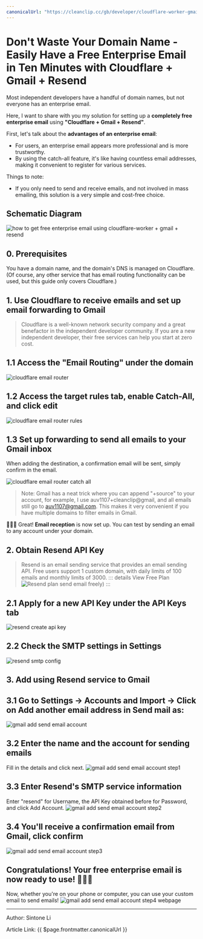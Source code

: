 ```yaml
---
canonicalUrl: "https://cleanclip.cc/gb/developer/cloudflare-worker-gmail-resend-enterprise-email/"
---
```


# Don't Waste Your Domain Name - Easily Have a Free Enterprise Email in Ten Minutes with Cloudflare + Gmail + Resend

Most independent developers have a handful of domain names, but not everyone has an enterprise email. 

Here, I want to share with you my solution for setting up a **completely free enterprise email** using **"Cloudflare + Gmail + Resend"**.

First, let's talk about the **advantages of an enterprise email**:

- For users, an enterprise email appears more professional and is more trustworthy.
- By using the catch-all feature, it's like having countless email addresses, making it convenient to register for various services.

Things to note:
- If you only need to send and receive emails, and not involved in mass emailing, this solution is a very simple and cost-free choice.

## Schematic Diagram
![how to get free enterprise email using cloudflare-worker + gmail + resend](./concept.png)

## 0. Prerequisites
You have a domain name, and the domain's DNS is managed on Cloudflare. (Of course, any other service that has email routing functionality can be used, but this guide only covers Cloudflare.)

## 1. Use Cloudflare to receive emails and set up email forwarding to Gmail
> Cloudflare is a well-known network security company and a great benefactor in the independent developer community. If you are a new independent developer, their free services can help you start at zero cost.

## 1.1 Access the "Email Routing" under the domain
![cloudflare email router](./cloudflare-email-router.png)

## 1.2 Access the target rules tab, enable Catch-All, and click edit
![cloudflare email router rules](./cloudflare-email-router-rules.png)

## 1.3 Set up forwarding to send all emails to your Gmail inbox
When adding the destination, a confirmation email will be sent, simply confirm in the email.

![cloudflare email router catch all](./cloudflare-email-router-catch-all.png)

> Note: Gmail has a neat trick where you can append "+source" to your account, for example, I use auv1107+cleanclip@gmail, and all emails still go to auv1107@gmail.com. This makes it very convenient if you have multiple domains to filter emails in Gmail.

🎉🎉🎉 Great! **Email reception** is now set up. You can test by sending an email to any account under your domain.

## 2. Obtain Resend API Key

> Resend is an email sending service that provides an email sending API. Free users support 1 custom domain, with daily limits of 100 emails and monthly limits of 3000.
> ::: details View Free Plan
> ![Resend plan send email freely](./resend-plan.png))
> :::

## 2.1 Apply for a new API Key under the API Keys tab
![resend create api key](./resend-create-api-key.png)

## 2.2 Check the SMTP settings in Settings
![resend smtp config](./resed-smtp-config.png)

## 3. Add using Resend service to Gmail


## 3.1 Go to Settings -> Accounts and Import -> Click on Add another email address in Send mail as:
![gmail add send email account](./gmail-add-send-email-account.png)

## 3.2 Enter the name and the account for sending emails
Fill in the details and click next.
![gmail add send email account step1](./gmail-add-send-email-account-step1.png)

## 3.3 Enter Resend's SMTP service information
Enter "resend" for Username, the API Key obtained before for Password, and click Add Account.
![gmail add send email account step2](./gmail-add-send-email-account-step2.png)

## 3.4 You'll receive a confirmation email from Gmail, click confirm
![gmail add send email account step3](./gmail-add-send-email-account-step3.png)

## Congratulations! Your free enterprise email is now ready to use! 🎉🎉🎉 
Now, whether you're on your phone or computer, you can use your custom email to send emails!
![gmail add send email account step4 webpage](./gmail-add-send-email-account-step4.png)


---


Author: Sintone Li

Article Link: {{ $page.frontmatter.canonicalUrl }}
